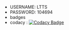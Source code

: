 * USERNAME: LTTS
* PASSWORD: 104694
* badges
* codacy :
[![Codacy Badge](https://app.codacy.com/project/badge/Grade/c0b35a621fed4b81bd582782c7204800)](https://www.codacy.com/gh/PreethiAvvaru/M1_March2022/dashboard?utm_source=github.com&amp;utm_medium=referral&amp;utm_content=PreethiAvvaru/M1_March2022&amp;utm_campaign=Badge_Grade)

